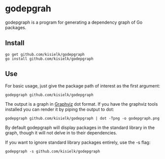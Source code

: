 godepgrah
=========

godepgraph is a program for generating a dependency graph of Go packages.

Install
-------

    go get github.com/kisielk/godepgraph
    go install github.com/kisielk/godepgraph

Use
---

For basic usage, just give the package path of interest as the first
argument:

    godepgraph github.com/kisielk/godepgraph

The output is a graph in [Graphviz][graphviz] dot format. If you have the
graphviz tools installed you can render it by piping the output to dot:

    godepgraph github.com/kisielk/godepgraph | dot -Tpng -o godepgraph.png

By default godepgraph will display packages in the standard library in the
graph, though it will not delve in to their dependencies.

If you want to ignore standard library packages entirely, use the -s flag:

    godepgraph -s github.com/kisielk/godepgraph

[graphviz]: http://graphviz.org
